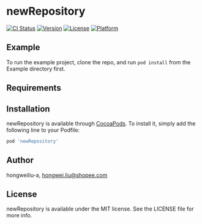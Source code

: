 # newRepository

[![CI Status](https://img.shields.io/travis/hongweiliu-a/newRepository.svg?style=flat)](https://travis-ci.org/hongweiliu-a/newRepository)
[![Version](https://img.shields.io/cocoapods/v/newRepository.svg?style=flat)](https://cocoapods.org/pods/newRepository)
[![License](https://img.shields.io/cocoapods/l/newRepository.svg?style=flat)](https://cocoapods.org/pods/newRepository)
[![Platform](https://img.shields.io/cocoapods/p/newRepository.svg?style=flat)](https://cocoapods.org/pods/newRepository)

## Example

To run the example project, clone the repo, and run `pod install` from the Example directory first.

## Requirements

## Installation

newRepository is available through [CocoaPods](https://cocoapods.org). To install
it, simply add the following line to your Podfile:

```ruby
pod 'newRepository'
```

## Author

hongweiliu-a, hongwei.liu@shopee.com

## License

newRepository is available under the MIT license. See the LICENSE file for more info.
